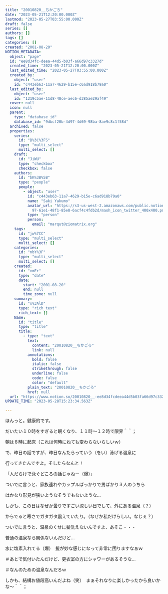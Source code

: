 ```yaml
---
title: "20010820__ちかごろ"
date: "2023-05-21T12:20:00.000Z"
lastmod: "2023-05-27T03:55:00.000Z"
draft: false
series: []
authors: []
tags: []
categories: []
created: "2001-08-20"
NOTION_METADATA:
  object: "page"
  id: "ee8d34fc-deea-44d5-b03f-a66d97c3327d"
  created_time: "2023-05-21T12:20:00.000Z"
  last_edited_time: "2023-05-27T03:55:00.000Z"
  created_by:
    object: "user"
    id: "c443eb63-11a7-4629-b15e-c6ad918b79a0"
  last_edited_by:
    object: "user"
    id: "1219c5ae-11d8-48ce-aec6-d385ae29af49"
  cover: null
  icon: null
  parent:
    type: "database_id"
    database_id: "9dbcf20b-4d97-4d69-98ba-8ae9c8c1f58d"
  archived: false
  properties:
    series:
      id: "B%3C%3FS"
      type: "multi_select"
      multi_select: []
    draft:
      id: "JiWU"
      type: "checkbox"
      checkbox: false
    authors:
      id: "bK%3B%5B"
      type: "people"
      people:
        - object: "user"
          id: "c443eb63-11a7-4629-b15e-c6ad918b79a0"
          name: "Saki Yakumo"
          avatar_url: "https://s3-us-west-2.amazonaws.com/public.notion-static.com/3ad1c4\
            97-61e1-48f1-85e8-6acf4c4fdb2d/maoh_icon_twitter_400x400.png"
          type: "person"
          person:
            email: "marqut@ziomatrix.org"
    tags:
      id: "jw%7CC"
      type: "multi_select"
      multi_select: []
    categories:
      id: "nbY%3F"
      type: "multi_select"
      multi_select: []
    created:
      id: "vmFr"
      type: "date"
      date:
        start: "2001-08-20"
        end: null
        time_zone: null
    summary:
      id: "x%3AlD"
      type: "rich_text"
      rich_text: []
    Name:
      id: "title"
      type: "title"
      title:
        - type: "text"
          text:
            content: "20010820__ちかごろ"
            link: null
          annotations:
            bold: false
            italic: false
            strikethrough: false
            underline: false
            code: false
            color: "default"
          plain_text: "20010820__ちかごろ"
          href: null
  url: "https://www.notion.so/20010820__-ee8d34fcdeea44d5b03fa66d97c3327d"
UPDATE_TIME: "2023-05-28T15:23:34.563Z"

---
```

<link rel="stylesheet" href="https://cdn.jsdelivr.net/npm/katex@0.16.2/dist/katex.min.css" integrity="sha384-bYdxxUwYipFNohQlHt0bjN/LCpueqWz13HufFEV1SUatKs1cm4L6fFgCi1jT643X" crossorigin="anonymous">


ほんっと。健康的です。


だいたい１０時をすぎると眠くなり、１１時～１２時で限界＾＾；


朝は８時に起床（これは何時にねても変わらないらしいｗ）


で、昨日の話ですが、昨日なんたらっていう（をい）泳げる温泉に


行ってきたんですよ。そしたらなんと！


「人だらけで泳ぐどころの話じゃねー（爆）」


ついでに言うと、家族連れやカップルばっかりで男ばかり３人のうちら


はかなり形見が狭いようなそうでもないような…


しかも、この日はなぜか曇りですごい涼しい日でして、外にある温泉（？）


からでると寒さでガタガタ震えていたり。（なぜか私だけらしい。なじぇ？）


ついでに言うと、温泉のくせに髪洗えないんですよ、あそこ・・・


普通の温泉なら関係ないんだけど…


水に塩素入れてる（爆）　髪が妙な感じになって非常に困りますなぁｗ


＃あとで気付いたんだけど、更衣室の方にシャワーがあるそうな…


＃なんのための温泉なんだろｗ


しかも、結構お値段高いんだよね（笑）　まぁそれなりに楽しかったから良いかな～＾＾；

